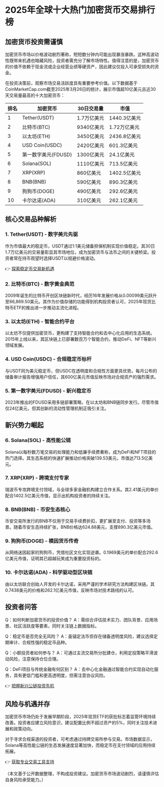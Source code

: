 # 2025年全球十大热门加密货币交易排行榜

## 加密货币投资需谨慎

加密货币市场以价格波动剧烈著称，短短数分钟内可能出现暴涨暴跌。这种高波动性既带来机遇也暗藏风险，投资者需充分了解市场特性。值得注意的是，加密货币的价值不依赖于现金流或企业经营业绩等硬资产，因此建议仅投入可承受损失的资金。

在投资决策前，观察市场交易活跃度具有重要参考价值。以下数据基于CoinMarketCap.com截至2025年3月26日的统计，展示市值超10亿美元且近30天交易量最高的十大加密货币：

| 排名 | 加密货币       | 30日交易量     | 市值       |
|------|----------------|----------------|------------|
| 1    | Tether(USDT)   | 1.7万亿美元    | 1440.3亿美元 |
| 2    | 比特币(BTC)    | 9340亿美元     | 1.72万亿美元 |
| 3    | 以太坊(ETH)    | 3450亿美元     | 2436.8亿美元 |
| 4    | USD Coin(USDC) | 2420亿美元     | 601.3亿美元  |
| 5    | 第一数字美元(FDUSD) | 1300亿美元  | 24.1亿美元   |
| 6    | Solana(SOL)    | 1110亿美元     | 713.5亿美元  |
| 7    | XRP(XRP)       | 860亿美元      | 1402.5亿美元 |
| 8    | BNB(BNB)       | 590亿美元      | 890.3亿美元  |
| 9    | 狗狗币(DOGE)   | 490亿美元      | 292.6亿美元  |
| 10   | 卡尔达诺(ADA)  | 310亿美元      | 262.1亿美元  |

## 核心交易品种解析

### 1. Tether(USDT) - 数字美元先驱
作为市值最大的稳定币，USDT通过1:1美元储备担保机制实现价值稳定。其30日1.7万亿美元的交易量彰显其市场地位，成为加密货币与法币之间的关键桥梁。投资者常在持币观望时选择USDT以规避价格波动。

👉 [探索稳定币交易新机遇](https://bit.ly/okx_welcome)

### 2. 比特币(BTC) - 数字黄金典范
2009年诞生的比特币开创区块链新时代，经历16年发展价格从0.00099美元跃升至86,869.50美元。其作为价值存储的功能得到机构投资者认可，2025年现货比特币ETF的推出进一步推动主流化进程。

### 3. 以太坊(ETH) - 智能合约平台
以太坊不仅提供加密货币，更构建了支持智能合约和去中心化应用的生态系统。2015年上线以来，其区块链上已部署数百万个智能合约，推动DeFi、NFT等新兴领域发展。

### 4. USD Coin(USDC) - 合规稳定币标杆
与USDT同为美元稳定币，但USDC在透明度和合规性方面更具优势。每月公布的储备审计报告增强用户信任，其600亿美元市值反映市场对合规资产的强烈需求。

### 5. 第一数字美元(FDUSD) - 新兴稳定币
2023年推出的FDUSD采用多链部署策略，在以太坊和BNB链同步发行。尽管市值仅24亿美元，但其创新的流动性管理机制正吸引关注。

## 新兴势力崛起

### 6. Solana(SOL) - 高性能公链
Solana以每秒数万笔交易的处理能力和低廉手续费著称，成为DeFi和NFT项目的热门选择。其生态系统的快速扩展推动价格突破139.53美元，市值达713.5亿美元。

### 7. XRP(XRP) - 跨境支付专家
瑞波币专攻跨境支付领域，与全球多家金融机构建立合作关系。其2.41美元的单价配合1402.5亿美元市值，显示出机构投资者的持续关注。

### 8. BNB(BNB) - 币安生态核心
币安交易所发行的BNB不仅用于交易手续费折扣，更扩展至支付、投资等多场景。随着币安生态持续扩张，BNB价格达624.88美元，支撑890.3亿美元市值。

### 9. 狗狗币(DOGE) - 模因货币传奇
从网络迷因起家的狗狗币，凭借社区文化实现逆袭。0.1969美元的单价配合292.6亿美元市值，证明其已超越玩笑成为重要投资标的。

### 10. 卡尔达诺(ADA) - 科学驱动型区块链
由以太坊联合创始人开发的卡尔达诺，采用严谨的学术研究方法构建区块链。其0.7438美元的价格和262.1亿美元市值，反映市场对技术路线的认可。

## 投资者问答

Q：如何判断加密货币的投资价值？
A：需综合评估技术实力、团队背景、应用场景、社区活跃度等要素，同时关注链上数据指标。

Q：稳定币是否完全无风险？
A：虽锚定法币但存在储备透明度风险，建议选择定期审计、合规性强的稳定币品种。

Q：小额投资者如何参与？
A：可通过主流交易所分批建仓，利用定投策略平滑波动风险，注意保持仓位合理。

Q：DeFi项目与传统金融有何区别？
A：去中心化金融通过智能合约实现自动化服务，具有更低门槛和更高透明度，但需注意协议风险。

👉 [把握新兴公链投资先机](https://bit.ly/okx_welcome)

## 风险与机遇并存

加密货币市场仍处于发展早期阶段，2025年现货ETF的获批标志着监管环境持续改善。投资者应建立风险意识，建议配置比例不超过资产的5%，同时关注技术进展和政策动向。

对于寻求合规渠道的投资者，可考虑通过持牌交易所参与交易。市场数据显示，Solana等高性能公链的生态发展速度显著加快，而稳定币在支付领域的应用持续拓展。

👉 [获取专业交易工具支持](https://bit.ly/okx_welcome)

（本文基于公开数据整理，不构成投资建议。加密货币市场波动剧烈，请谨慎评估自身风险承受能力。）